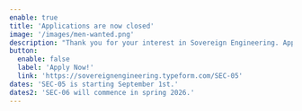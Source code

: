 ```yaml
---
enable: true
title: 'Applications are now closed'
image: '/images/men-wanted.png'
description: "Thank you for your interest in Sovereign Engineering. Applications for SEC-05 are now closed. Stay tuned for future opportunities to join our community of builders."
button:
  enable: false
  label: 'Apply Now!'
  link: 'https://sovereignengineering.typeform.com/SEC-05'
dates: 'SEC-05 is starting September 1st.'
dates2: 'SEC-06 will commence in spring 2026.'
---
```

